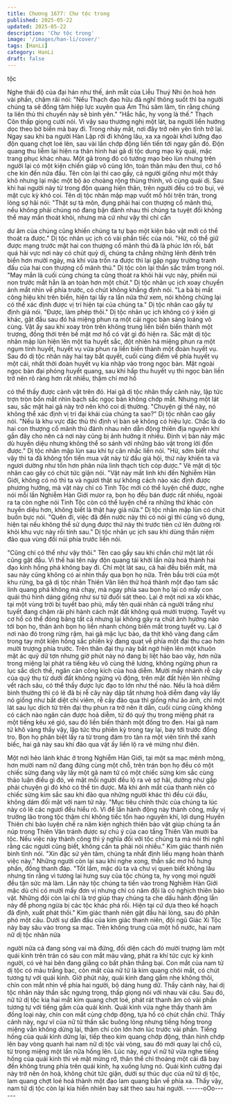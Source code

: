 ```yaml
---
title: Chương 1677: Chư tộc trong
published: 2025-05-22
updated: 2025-05-22
description: 'Chư tộc trong'
image: '/images/han-li/cover/'
tags: [HanLi]
category: HanLi
draft: false
---
```


tộc

Nghe thái độ của đại hán như thế, ánh mắt của Liễu Thuý Nhi ôn
hoà hơn vài phần, chậm rãi nói:
"Nếu Thạch đạo hữu đã nghĩ thông suốt thì ba người chúng ta sẽ
đồng tâm hiệp lực xuyên qua Ám Thú sâm lâm, tin rằng chúng ta
liên thủ thì chuyến này sẽ bình yên."
"Hắc hắc, hy vọng là thế."
Thạch Côn thấp giọng cười nói.
Vì vậy sau thương nghị một lát, ba người liền hướng dọc theo bờ
biển mà bay đi. Trong nháy mắt, nơi đây trở nên yên tĩnh trở lại.
Ngay sau khi ba người Hàn Lập rời đi không lâu, xa xa ngoài khơi
lưỡng đạo độn quang chợt loé lên, sau vài lần chớp động liền tiến
tới ngay gần đó. Độn quang thu liễm lại hiện ra thân hình hai gã dị
tộc dung mạo kỳ quái, mặc trang phục khác nhau. Một gã trong
đó có tướng mạo béo lùn nhưng trên người lại có một kiện chiến
giáp vô cùng lớn, toàn thân màu đen thui, cơ hồ che kín đến nửa
đầu. Tên còn lại thì cao gầy, cả người giống như một thây khô
nhưng lại mặc một bộ áo choàng rộng thùng thình, vô cùng quái
dị.
Sau khi hai người này từ trong độn quang hiện thân, trên người
đều có tro bụi, vẻ mặt cực kỳ khó coi. Tên dị tộc nhân mập mạp
vuốt mồ hôi trên trán, trong lòng sợ hãi nói:
"Thật sự tà môn, đụng phải hai con thượng cổ mãnh thú, nếu
không phải chúng nó đang bận đánh nhau thì chúng ta tuyệt đối
không thể may mắn thoát khỏi, nhưng mà cứ như vậy thì chỉ cần

dư âm của chúng cũng khiến chúng ta tự bạo một kiện bảo vật
mới có thể thoát ra được."
Dị tộc nhân ục ịch có vài phần tiếc của nói.
"Hừ, có thể giữ được mạng trước mặt hai con thượng cổ mãnh thú
đã là phúc lớn rồi, bất quá hải vực nơi này có chút quỷ dị, chúng
ta chẳng những lênh đênh trên biển hơn mười ngày, mà khi vừa
trốn ra được thì lại gặp ngay trường tranh đấu của hai con thượng
cổ mãnh thú."
Dị tộc còn lại thần sắc trầm trọng nói.
"May mắn là cuối cùng chúng ta cũng thoát ra khỏi hải vực này,
phiến núi non trước mắt hẳn là an toàn hơn một chút."
Dị tộc nhân ục ịch xoay chuyển ánh mắt nhìn về phía trước, có
chút không khẳng định nói.
"La bà bị mất công hiệu khi trên biển, hiện tại lấy ra lần nửa thử
xem, nói không chừng lại có thể xác định được vị trí hiện tại của
chúng ta."
Dị tộc nhân cao gầy tự định giá nói.
"Được, làm phép thôi."
Dị tộc nhân ục ịch không có ý kiến gì khác, gật đầu sau đó há
miệng phun ra một cái ngọc bàn sáng loáng vô cùng. Vật ấy sau
khi xoay tròn trên không trung liền biến biến thành một trượng,
đồng thời trên bề mặt mơ hồ có vật gì đó hiện ra.
Sắc mặt dị tộc nhân mập lùn hiện lên một tia huyết sắc, đột nhiên
há miệng phun ra một ngụm tinh huyết, huyết vụ vừa phun ra liền
biến thành một đoàn huyết vụ. Sau đó dị tộc nhân này hai tay bắt
quyết, cuối cùng điểm về phía huyết vụ một cái, nhất thời đoàn
huyết vụ kia nhập vào trong ngọc bàn.
Mặt ngoài ngọc bàn đại phóng huyết quang, sau khi hấp thu huyết
vụ thì ngọc bàn liền trở nên rõ ràng hơn rất nhiều, thậm chí mơ hồ

có thể thấy được cảnh vật trên đó. Hai gã dị tộc nhân thấy cảnh
này, lập tức trợn tròn bốn mắt nhìn bạch sắc ngọc bàn không
chớp mắt. Nhưng một lát sau, sắc mặt hai gã này trở nên khó coi
dị thường.
"Chuyện gì thế này, nó không thể xác định vị trí đại khái của
chúng ta sao?"
Dị tộc nhân cao gầy nói.
"Nếu là khu vực đặc thù thì định vị bàn sẽ không có hiệu lực.
Chắc là do hai con thượng cổ mãnh thú đánh nhau nên dẫn động
thiên địa nguyên khí gần đây cho nên cả nơi này cũng bị ảnh
hưởng ít nhiều. Định vị bàn này mặc dù huyền diệu nhưng không
thể so sánh với những bảo vật trong lời đồn được."
Dị tộc nhân mập lùn sau khi tự cân nhắc liền nói.
"Hừ, sớm biết như vậy thì ta đã không tốn tiền mua vật này từ đấu
giá hội, thứ này khiến ta và ngươi dường như tốn hơn phân nửa
linh thạch tích cóp được."
Vẻ mặt dị tộc nhân cao gầy có chút tức giận nói.
"Vật này mất linh khi đến Nghiễm Hàn Giới, không có nó thì ta và
ngươi thật sự không cách nào xác định được phương hướng, mà
vật này chỉ có Tinh Tộc mới có thể luyện chế được, nghe nói mỗi
lần Nghiễm Hàn Giới mưor ra, bọn họ đều bán được rất nhiều,
ngoài ra ta còn nghe nói Tinh Tộc còn có thể luyện chế ra những
thứ khác còn huyền diệu hơn, không biết là thật hay giả nữa."
Dị tộc nhân mập lùn có chút buồn bực nói.
"Quên đi, việc đã đến nước này thì có nói gì thì cũng vô dụng,
hiện tại nếu không thể sử dụng được thứ này thì trước tiên cứ lên
đường rời khỏi khu vực này rồi tính sau."
Dị tộc nhân ục ịch sau khi dùng thần niệm đảo qua vùng đồi núi
phía trước liền nói.

"Cũng chỉ có thể như vậy thôi."
Tên cao gầy sau khi chần chừ một lát rồi cũng gật đầu. Vì thế hai
tên này độn quang tái khởi lần nữa hoá thành hai đạo kinh hồng
phá không bay đi. Chỉ một lát sau, cả hai đều biến mất, mà sau
này cũng không có ai nhìn thấy qua bọn họ nữa.
Trên bầu trời của một khu rừng, ba gã dị tộc nhân Thiên Vân liên
thử hoá thành một đạo tam sắc linh quang phá không mà chạy,
mà ngay phía sau bọn họ lại có mấy con quái thú hình dáng giống
như sư tử đuổi sát theo.
Lại ở một nơi xa xôi khác, tại một vùng trời bị tuyết bao phủ, mấy
tên quái nhân cả người trắng như tuyết đang chậm rãi phi hành
cách mặt đất không quá mười trượng. Tuyết vụ cơ hồ có thể đóng
băng tất cả nhưng lại không gây ra chút ảnh hưởng nào tới bọn
họ, thân ảnh bọn họ liền nhanh chóng biến mất trong tuyết vụ.
Lại ở nơi nào đó trong rừng rậm, hai gã mặc lục bào, da thịt khô
vàng đang cầm trong tay một kiện hồng sắc phiên kỳ đang quạt
về phía một đại thu cao hơn mười trượng phía trước. Trên thân
đại thụ này bất ngờ hiện lên một khuôn mặt ác quỷ dữ tợn nhưng
giờ phút này nó đang bị liệt hảo bao vây, hơn nữa trong miệng lại
phát ra tiếng kêu vô cùng thê lương, không ngừng phun ra lục sắc
dịch thể, ngăn cản công kích của hoả diễm. Mười mấy nhánh rễ
cây của quỷ thụ từ dưới đất không ngừng vũ động, trên mặt đất
hiện lên những vết rách sâu, có thể thấy được lực đạo to lớn như
thế nào. Nếu là hoả diễm bình thường thì có lẽ đã bị rễ cây này
dập tắt nhưng hoả diễm đang vây lấy nó giống như bất diệt chi
viêm, rễ cây đảo qua thì giống như ảo ảnh, chỉ một lát sau lục
dịch từ trên đại thụ phun ra trở nên ít dần, cuối cùng cũng không
có cách nào ngăn cản được hoả diễm, từ đó quỷ thụ trong miệng
phát ra một tiếng kêu xé gió, sau đó liền biến thành một đống tro
đen.
Hai gã nam tử khô vàng thấy vậy, lập tức thu phiên kỳ trong tay
lại, bay tới trước đống tro. Bọn họ phân biệt lấy ra từ trong đám
tro tàn ra một viên tinh thể xanh biếc, hai gã này sau khi đảo qua
vật ấy liền lộ ra vẻ mừng như điên.

Một nơi hẻo lánh khác ở trong Nghiễm Hàn Giới, tại một sa mạc
mênh mông, hơn mười nam nữ đang đứng cùng một chỗ, trên
trán bọn họ đều có một chiếc sừng đang vây lấy một gã nam tử
có một chiếc sừng kim sắc cùng thảo luận điều gì đó, vẻ mặt mỗi
người đều lộ ra vẻ sợ hãi, dường như gặp phải chuyện gì đó khó
có thể tin được. Mà khi ánh mắt của thanh niên có chiếc sừng kim
sắc sau khi đảo qua những người khác thì đều cúi đầu, không
dám đối mặt với nam tử này.
"Mục tiêu chính thức của chúng ta lúc này có lẽ các ngươi đều
hiểu rõ. Vì để lần hành động này thành công, mấy vị trưởng lão
trong tộc thậm chí không tiếc tổn hao nguyên khí, lợi dụng Huyền
Thiên chi bảo luyện chế ra năm kiện nghịch thiên bảo vật giúp
chúng ta ẩn núp trong Thiên Vân tránh được sự chú ý của cao
tầng Thiên Vân mười ba tộc. Nếu việc này thành công thì ý nghĩa
đối với tộc chúng ta mà nói thì nghĩ rằng các ngươi cũng biết,
không cần ta phải nói nhiều."
Kim giác thanh niên bình tĩnh nói.
"Xin đặc sứ yên tâm, chúng ta nhất định liều mạng hoàn thành
việc này."
Những người còn lại sau khi nghe xong, thần sắc mơ hồ hưng
phấn, đồng thanh đáp.
"Tốt lắm, mặc dù ta và chư vị quen biết không lâu nhưng tin rằng
vì tương lai hưng suy của tộc chúng ta, hy vọng mọi người đều
tận sức mà làm. Lần này tộc chúng ta tiến vào trong Nghiễm Hàn
Giới mặc dù chỉ có mười mấy đơn vị nhưng chỉ có năm đội là có
nghịch thiên bảo vật. Những đội còn lại chỉ là trợ giúp thay chúng
ta che dấu hành động lần này để phong ngừa bị các tộc khác phá
rối. Hiện tại cứ dựa theo kế hoạch đã định, xuất phát thôi."
Kim giác thanh niên gật đầu hài lòng, sau đó phân phó một câu.
Dưới sự dẫn đầu của kim giác thanh niên, đội ngũ Giác Xi Tộc
này bay sâu vào trong sa mạc.
Trên không trung của một hồ nước, hai nam nữ dị tộc nhân nửa

người nửa cá đang sóng vai mà đứng, đối diện cách đó mười
trượng làm một quái kình trên trán có sáu con mắt màu vàng,
phát ra khí tức cực kỳ kinh người, có vẻ hai bên đang giằng co
bất phân thắng bại. Con mắt của nam tử dị tộc có màu trắng bạc,
còn mắt của nữ tử là kim quang chói mắt, có chút tương tự với
quái kình.
Giờ phút này, quái kình đang gầm nhẹ không thôi, chín con mắt
nhìn về phía hai người, bộ dáng hung dữ. Thấy cảnh này, hai dị
tộc nhân này thần sắc ngưng trọng, thấp giọng nói với nhau vài
câu. Sau đó, nữ tử dị tộc kia hai mắt kim quang chợt loé, phát rát
thanh âm có vài phần tương tự với tiếng gầm của quái kình. Quái
kình vừa nghe thấy thanh âm đồng loại này, chín con mắt cùng
chớp động, tựa hồ có chút chần chừ.
Thấy cảnh này, ngư vĩ của nữ tử thần sắc buông lỏng nhưng
tiếng hống trong miệng vẫn không dừng lại, thậm chí còn lớn hơn
lúc trước vài phần.
Tiếng hống của quái kình dừng lại, tiếp theo kim quang chớp
động, thân hình chớp lên bay vòng quanh hai nam nữ dị tộc vài
vòng, sau đó mới quay lại chỗ cũ, từ trong miệng một lần nữa
hống lên.
Lúc này, ngư vĩ nữ tử vừa nghe tiếng hống của quái kinh thì vẻ
mặt mừng rỡ, thân thể chỉ thoáng một cái đã bay đến không trung
phía trên quái kình, hạ xuống lưng nó. Quái kình cường đại này
trở nên ôn hoà, không chút tức giận, dưới sự thúc dục của nữ tử
dị tộc, lam quang chợt loé hoá thành một đạo lam quang bắn về
phía xa. Thấy vậy, nam tử dị tộc còn lại kia hiển nhiên bay sát
theo sau hai người.
------oOo------
